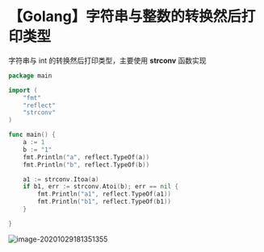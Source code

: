 # 【Golang】字符串与整数的转换然后打印类型


<!--more-->

字符串与 int 的转换然后打印类型，主要使用 **strconv** 函数实现

```go
package main

import (
	"fmt"
	"reflect"
	"strconv"
)

func main() {
	a := 1
	b := "1"
	fmt.Println("a", reflect.TypeOf(a))
	fmt.Println("b", reflect.TypeOf(b))

	a1 := strconv.Itoa(a)
	if b1, err := strconv.Atoi(b); err == nil {
		fmt.Println("a1", reflect.TypeOf(a1))
		fmt.Println("b1", reflect.TypeOf(b1))
	}

}
```



![image-20201029181351355](https://cdn.jsdelivr.net/gh/ZhaoUncle/image@main/blog/image-20201029181351355.png)


